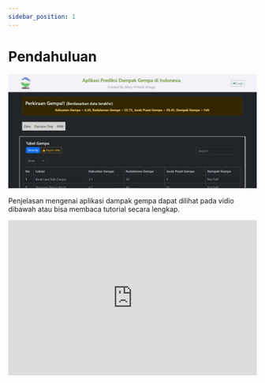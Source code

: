 ```yaml
---
sidebar_position: 1
---
```


# Pendahuluan

![halaman Utama](../static/img/utama.jpg)

Penjelasan mengenai aplikasi dampak gempa dapat dilihat pada vidio dibawah atau bisa membaca tutorial secara lengkap.

<iframe width="100%" height="315" src="https://www.youtube.com/embed/wx7eo8d2qJA" title="YouTube video player" frameborder="0" allow="accelerometer; autoplay; clipboard-write; encrypted-media; gyroscope; picture-in-picture; web-share" allowfullscreen></iframe>

